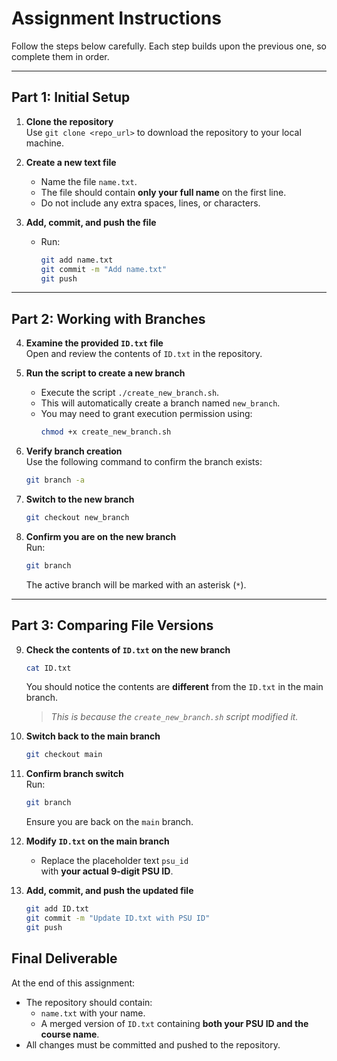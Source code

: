 # Assignment Instructions

Follow the steps below carefully. Each step builds upon the previous one, so complete them in order.

---

## Part 1: Initial Setup
1. **Clone the repository**  
   Use `git clone <repo_url>` to download the repository to your local machine.

2. **Create a new text file**  
   - Name the file `name.txt`.  
   - The file should contain **only your full name** on the first line.  
   - Do not include any extra spaces, lines, or characters.

3. **Add, commit, and push the file**  
   - Run:  
     ```bash
     git add name.txt
     git commit -m "Add name.txt"
     git push
     ```

---

## Part 2: Working with Branches
4. **Examine the provided `ID.txt` file**  
   Open and review the contents of `ID.txt` in the repository.

5. **Run the script to create a new branch**  
   - Execute the script `./create_new_branch.sh`.  
   - This will automatically create a branch named `new_branch`.  
   - You may need to grant execution permission using:  
     ```bash
     chmod +x create_new_branch.sh
     ```

6. **Verify branch creation**  
   Use the following command to confirm the branch exists:  
   ```bash
   git branch -a
   ```

7. **Switch to the new branch**  
   ```bash
   git checkout new_branch
   ```

8. **Confirm you are on the new branch**  
   Run:  
   ```bash
   git branch
   ```  
   The active branch will be marked with an asterisk (`*`).

---

## Part 3: Comparing File Versions
9. **Check the contents of `ID.txt` on the new branch**  
   ```bash
   cat ID.txt
   ```  
   You should notice the contents are **different** from the `ID.txt` in the main branch.  
   > *This is because the `create_new_branch.sh` script modified it.*

10. **Switch back to the main branch**  
    ```bash
    git checkout main
    ```

11. **Confirm branch switch**  
    Run:  
    ```bash
    git branch
    ```  
    Ensure you are back on the `main` branch.

12. **Modify `ID.txt` on the main branch**  
    - Replace the placeholder text `psu_id`  
      with **your actual 9-digit PSU ID**.

13. **Add, commit, and push the updated file**  
    ```bash
    git add ID.txt
    git commit -m "Update ID.txt with PSU ID"
    git push
    ```

## Final Deliverable
At the end of this assignment:
- The repository should contain:
  - `name.txt` with your name.  
  - A merged version of `ID.txt` containing **both your PSU ID and the course name**.  
- All changes must be committed and pushed to the repository.
